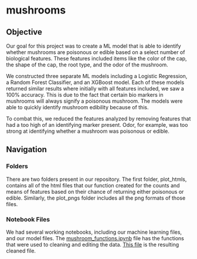 # mushrooms
## Objective
Our goal for this project was to create a ML model that is able to identify 
whether mushrooms are poisonous or edible based on a select number of 
biological features. These features included items like the color of the 
cap, the shape of the cap, the root type, and the odor of the mushroom.

We constructed three separate ML models including a Logistic Regression,
 a Random Forest Classifier, and an XGBoost model. Each of these models
 returned similar results where initially with all features included, we 
saw a 100% accuracy. This is due to the fact that certain bio markers in 
mushrooms will always signify a poisonous mushroom. The models were able to 
quickly identify mushroom edibility because of this.

To combat this, we reduced the features analyzed by removing features that 
had a too high of an identifying marker present. Odor, for example, was too strong at identifying whether a mushroom was poisonous or edible.

## Navigation
### Folders
There are two folders present in our repository. The first folder,
plot_htmls, contains all of the html files that our function created for 
the counts and means of features based on their chance of returning either 
poisonous or edible. Similarly, the plot_pngs folder includes all the 
png formats of those files.

### Notebook Files
We had several working notebooks, including our machine learning files, 
and our model files. The [mushroom_functions.ipynb](mushroom_functions.ipynb) 
file has the functions that were used to cleaning and editing the data.
[This file](cleaned_mushroom_df.csv) is the resulting cleaned file.